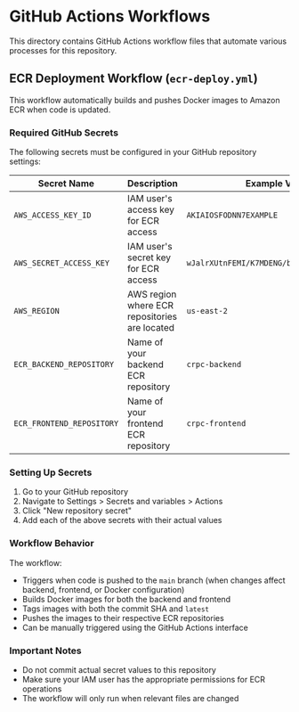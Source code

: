 # GitHub Actions Workflows

This directory contains GitHub Actions workflow files that automate various processes for this repository.

## ECR Deployment Workflow (`ecr-deploy.yml`)

This workflow automatically builds and pushes Docker images to Amazon ECR when code is updated.

### Required GitHub Secrets

The following secrets must be configured in your GitHub repository settings:

| Secret Name | Description | Example Value |
|-------------|-------------|---------------|
| `AWS_ACCESS_KEY_ID` | IAM user's access key for ECR access | `AKIAIOSFODNN7EXAMPLE` |
| `AWS_SECRET_ACCESS_KEY` | IAM user's secret key for ECR access | `wJalrXUtnFEMI/K7MDENG/bPxRfiCYEXAMPLEKEY` |
| `AWS_REGION` | AWS region where ECR repositories are located | `us-east-2` |
| `ECR_BACKEND_REPOSITORY` | Name of your backend ECR repository | `crpc-backend` |
| `ECR_FRONTEND_REPOSITORY` | Name of your frontend ECR repository | `crpc-frontend` |

### Setting Up Secrets

1. Go to your GitHub repository
2. Navigate to Settings > Secrets and variables > Actions
3. Click "New repository secret"
4. Add each of the above secrets with their actual values

### Workflow Behavior

The workflow:
- Triggers when code is pushed to the `main` branch (when changes affect backend, frontend, or Docker configuration)
- Builds Docker images for both the backend and frontend
- Tags images with both the commit SHA and `latest`
- Pushes the images to their respective ECR repositories
- Can be manually triggered using the GitHub Actions interface

### Important Notes

- Do not commit actual secret values to this repository
- Make sure your IAM user has the appropriate permissions for ECR operations
- The workflow will only run when relevant files are changed 